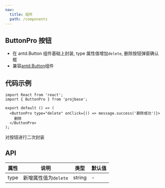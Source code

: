 ```yaml
---
nav:
  title: 组件
  path: /components
---
```


## ButtonPro 按钮

- 在 antd.Button 组件基础上封装, type 属性值增加`delete`, 删除按钮弹窗确认框
- 兼容[antd.Button](https://ant.design/components/button-cn/)组件

## 代码示例

```tsx
import React from 'react';
import { ButtonPro } from 'projbase';

export default () => (
  <ButtonPro type="delete" onClick={() => message.success('删除成功')}>
    删除
  </ButtonPro>
);
```

<style>
.ant-popover-message {
  min-width: 200px;
  padding-bottom: 30px;
}
</style>

对按钮进行二次封装

## API

| 属性 | 说明                 | 类型   | 默认值 |
| ---- | -------------------- | ------ | ------ |
| type | 新增属性值为`delete` | string | -      |
